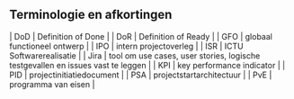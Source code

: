## Terminologie en afkortingen

| DoD | Definition of Done |
| DoR | Definition of Ready |
| GFO | globaal functioneel ontwerp |
| IPO | intern projectoverleg |
| ISR | ICTU Softwarerealisatie |
| Jira | tool om use cases, user stories, logische testgevallen en issues vast te leggen |
| KPI | key performance indicator |
| PID | projectinitiatiedocument |
| PSA | projectstartarchitectuur |
| PvE | programma van eisen |
